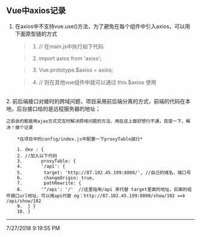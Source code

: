 ## Vue中axios记录

1. 在axios中不支持vue.use()方法，为了避免在每个组件中引入axios，可以用下面原型链的方式
	
	> 1.  // 在main.js中执行如下代码
	
	> 2.  import axios from 'axios';
	
	> 3.  Vue.prototype.$axios = axios;
	
	> 4.  // 则在其他vue组件中就可以通过 this.$axios 使用

<br>
2. 前后端接口对接时的跨域问题，项目采用前后端分离的方式，前端的代码在本地，后台接口给的是远程服务器的地址；

	之前会的都是用ajax方式交互时解决跨域问题的方法，用在这上面好想行不通，百度一下，解决！做个记录

```
	*在项目中的config/index.js中配置一下proxyTable就行*

	1. dev : {
	2. //加入以下代码
	3.       proxyTable: {
	4.       '/api': {
	5.        target: 'http://87.102.45.199:8800/', //自己的域名，端口号
	6.        changeOrigin: true,
	7.        pathRewrite: {
	8.       '^/api': '/'  //这里指用/api 来代替 target里面的地址，后面的组件接口url地址，可以用api代替 eg：http://87.102.45.199:8800/show/102 ==》 /api/show/102
	9.  } }
	10. }

```
---
7/27/2018 9:19:55 PM 




				

